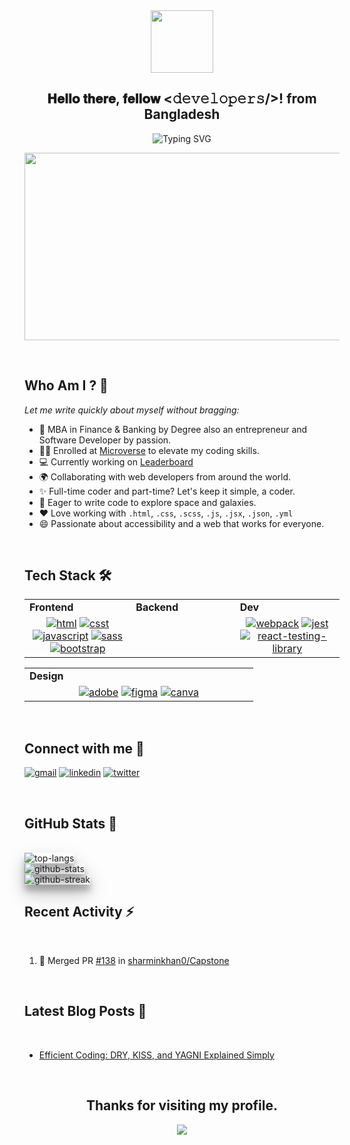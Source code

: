  <div align="center">
  <img src="https://media.giphy.com/media/hpXdHPfFI5wTABdDx9/giphy.gif" width="100"  align="center">
  <h2> 𝐇𝐞𝐥𝐥𝐨 𝐭𝐡𝐞𝐫𝐞, 𝐟𝐞𝐥𝐥𝐨𝐰 <𝚍𝚎𝚟𝚎𝚕𝚘𝚙𝚎𝚛𝚜/>! from Bangladesh</h2>
</div>  
<div align="center">
  <img src="https://readme-typing-svg.demolab.com?font=Fira+Code&weight=600&size=36&duration=4000&pause=500&color=7D5EA9&center=true&vCenter=true&width=650&height=85&lines=Welcome+to+Sharmin's+GitHub!;I'm+a+Full-Stack+Developer!" alt="Typing SVG" />

 <img 
src="https://media.giphy.com/media/v1.Y2lkPTc5MGI3NjExbmhreG9jcWFpdXNod2szOHYyNTdxdGNheWxxcm94ZTRib3R2MnUxbiZlcD12MV9pbnRlcm5hbF9naWZfYnlfaWQmY3Q9Zw/L1R1tvI9svkIWwpVYr/giphy.gif" width="700" height="300"  align="center">
</div>
<br/>
   
   
## Who Am I ? 🤔
 _Let me write quickly about myself without bragging:_
- 🥈 MBA in Finance & Banking by Degree also an entrepreneur and Software Developer by passion.
- 👩‍🎓 Enrolled at [Microverse](https://github.com/microverseinc) to elevate my coding skills.
- 💻 Currently working on [Leaderboard](https://github.com/sharminkhan0/)
- 🌍 Collaborating with web developers from around the world.
- ✨ Full-time coder and part-time? Let's keep it simple, a coder.
- 🚀 Eager to write code to explore space and galaxies.
- ❤ Love working with `.html`, `.css`, `.scss`, `.js`, `.jsx`, `.json`, `.yml`
- 😄 Passionate about accessibility and a web that works for everyone.
  
</br>

## Tech Stack 🛠

<div align="center" style="witdh:100%"> 
  <table>
    <tr>
      <td valign="center" width="250px"><b>Frontend<b></td>
      <td valign="center" width="150px"><b>Backend<b></td>
      <td valign="center" width="150px"><b>Dev<b></td>
    </tr>
    <tr>
      <td valign="center" align="center" width="350px">
       <a href="https://developer.mozilla.org/en-US/docs/Web/HTML"><img src='https://img.shields.io/badge/html-red.svg?style=for-the-badge&logo=html&logoColor=red' alt="html" /></a>
       <a href="https://developer.mozilla.org/en-US/docs/Web/CSS"><img src='https://img.shields.io/badge/css-blue.svg?style=for-the-badge&logo=css&logoColor=blue' alt="csst" /></a>
       <a href="https://developer.mozilla.org/en-US/docs/Web/JavaScript"><img src='https://img.shields.io/badge/javascript-%23323330.svg?style=for-the-badge&logo=javascript&logoColor=%23F7DF1E' alt="javascript" /></a>
       <a href="https://sass-lang.com/"><img src='https://img.shields.io/badge/Sass-CC6699?style=for-the-badge&logo=sass&logoColor=white' alt="sass" /></a> 
<a href="https://getbootstrap.com/"><img src='https://img.shields.io/badge/Bootstrap-563D7C?style=for-the-badge&logo=bootstrap&logoColor=white' alt="bootstrap" /></a>
        <!--<img src="https://img.shields.io/badge/HTML-blue" /> 
        <img src="https://img.shields.io/badge/CSS-blue" />
        <img src="https://img.shields.io/badge/JavaScript-blue" />  
        <img src="https://img.shields.io/badge/TypeScript-blue" />
        <img src="https://img.shields.io/badge/React-blue" /> 
        <img src="https://img.shields.io/badge/Bootstrap-blue" /> 
        <img src="https://img.shields.io/badge/SASS-blue" /> -->
      </td>      
      <td valign="center" align="center" width="350px">
      <!--  <img src="https://img.shields.io/badge/Ruby-blue" /> 
        <img src="https://img.shields.io/badge/Rails-blue" /> 
        <img src="https://img.shields.io/badge/Node.js-blue" /> 
<!--         <img src="https://img.shields.io/badge/Python-blue" />  -->
<!--         <img src="https://img.shields.io/badge/Java-blue" /> -->
      </td>
      <td valign="center" align="center" width="350px">
       <a href="https://webpack.js.org/"><img src='https://img.shields.io/badge/Webpack-8DD6F9?style=for-the-badge&logo=Webpack&logoColor=black' alt="webpack" /></a>
       <a href="https://jestjs.io/"><img src='https://img.shields.io/badge/Jest-C21325?style=for-the-badge&logo=jest&logoColor=white' alt="jest" /></a>
       <a href="https://testing-library.com/docs/react-testing-library/intro/"><img src='https://img.shields.io/badge/-React_Testing_Library-%23E33332?style=for-the-badge&logo=testing-library&logoColor=white' alt="react-testing-library" /></a>
       <!-- <img src="https://img.shields.io/badge/ViteJS-blue" />
        <img src="https://img.shields.io/badge/Webpack-blue" /> 
        <img src="https://img.shields.io/badge/TDD-blue" />
        <img src="https://img.shields.io/badge/Jest-blue" /> 
       <!-- <img src="https://img.shields.io/badge/MySQL-blue" /> 
        <img src="https://img.shields.io/badge/PostgreSQL-blue" /> -->
      </td>
    </tr>
  </table>
  
 <table>
    <tr>
      <td valign="center" width="150px"><b>Design<b></td>
    </tr>
    <tr>
     <td valign="center" align="center" width="350px">
      <a href="https://www.adobe.com/"><img src='https://img.shields.io/badge/adobe-%23FF0000.svg?style=for-the-badge&logo=adobe&logoColor=white' alt="adobe" /></a>
<a href="https://www.figma.com/"><img src='https://img.shields.io/badge/Figma-F24E1E?style=for-the-badge&logo=figma&logoColor=white' alt="figma" /></a>
<a href="https://www.canva.com/"><img src='https://img.shields.io/badge/Canva-F24E1E?style=for-the-badge&logo=canva&logoColor=white' alt="canva" /</a>     
       <!--<img src="https://img.shields.io/badge/Adobe Photoshop-blue" /> 
       <img src="https://img.shields.io/badge/Adobe After Effects-blue" /> 
       <img src="https://img.shields.io/badge/Adobe Premiere Pro-blue" /> 
       <img src="https://img.shields.io/badge/Figma-blue" /> 
       <img src="https://img.shields.io/badge/Canva-blue" />
       <img src="https://img.shields.io/badge/WebGL-blue" /> 
       <img src="https://img.shields.io/badge/Three.js-blue" /> -->
      </td>
    </tr>
  </table>
</div>

<!---
<a href="https://developer.mozilla.org/en-US/docs/Web/HTML"><img src='https://img.shields.io/badge/html-%23323330.svg?style=for-the-badge&logo=html&logoColor=%23F7DF1E' alt="html" /></a>
       <a href="https://developer.mozilla.org/en-US/docs/Web/CSS"><img src='https://img.shields.io/badge/css-%23323330.svg?style=for-the-badge&logo=css&logoColor=%23F7DF1E' alt="csst" /></a>
       <a href="https://developer.mozilla.org/en-US/docs/Web/JavaScript"><img src='https://img.shields.io/badge/javascript-%23323330.svg?style=for-the-badge&logo=javascript&logoColor=%23F7DF1E' alt="javascript" /></a>
<a href="https://webpack.js.org/"><img src='https://img.shields.io/badge/Webpack-8DD6F9?style=for-the-badge&logo=Webpack&logoColor=black' alt="webpack" /></a>
<!--a href="https://react.dev/"><img src='https://img.shields.io/badge/React-20232A?style=for-the-badge&logo=react&logoColor=61DAFB' alt="react" /></a>
<a href="https://nextjs.org/"><img src='https://img.shields.io/badge/next.js-000000?style=for-the-badge&logo=nextdotjs&logoColor=white' alt="nextJS" /></a>
<a href="https://redux.js.org/"><img src='https://img.shields.io/badge/Redux-593D88?style=for-the-badge&logo=redux&logoColor=white' alt="redux" /></a>-->
<!---
<a href="https://sass-lang.com/"><img src='https://img.shields.io/badge/Sass-CC6699?style=for-the-badge&logo=sass&logoColor=white' alt="sass" /></a> 
<a href="https://getbootstrap.com/"><img src='https://img.shields.io/badge/Bootstrap-563D7C?style=for-the-badge&logo=bootstrap&logoColor=white' alt="bootstrap" /></a>
<!--a href="https://tailwindcss.com/"><img src='https://img.shields.io/badge/Tailwind_CSS-38B2AC?style=for-the-badge&logo=tailwind-css&logoColor=white' alt="tailwind" /></a>

<a href="https://www.mysql.com/"><img src='https://img.shields.io/badge/MySQL-005C54?style=for-the-badge&logo=mysql&logoColor=white' alt="mysql" /></a>
<a href="https://www.postgresql.org/"><img src='https://img.shields.io/badge/PostgreSQL-316192?style=for-the-badge&logo=postgresql&logoColor=white' alt="postgresql" /></a>
<a href="https://www.ruby-lang.org/en/"><img src='https://img.shields.io/badge/Ruby-CC342D?style=for-the-badge&logo=ruby&logoColor=white' alt="ruby" /></a>
<a href="https://rubyonrails.org/"><img src='https://img.shields.io/badge/Ruby_on_Rails-CC0000?style=for-the-badge&logo=ruby-on-rails&logoColor=white' alt="ror" /></a>
<a href="https://jwt.io/"><img src='https://img.shields.io/badge/JWT-000000?style=for-the-badge&logo=JSON%20web%20tokens&logoColor=white' alt="jwt" /></a>

<a href="https://jestjs.io/"><img src='https://img.shields.io/badge/Jest-C21325?style=for-the-badge&logo=jest&logoColor=white' alt="jest" /></a>
<a href="https://testing-library.com/docs/react-testing-library/intro/"><img src='https://img.shields.io/badge/-React_Testing_Library-%23E33332?style=for-the-badge&logo=testing-library&logoColor=white' alt="react-testing-library" /></a>
<a href="https://swagger.io/"><img src='https://img.shields.io/badge/Swagger-85EA2D?style=for-the-badge&logo=Swagger&logoColor=black' alt="swagger" /></a>
<a href="https://www.postman.com/"><img src='https://img.shields.io/badge/Postman-FF6C37?style=for-the-badge&logo=Postman&logoColor=white' alt="postman" /></a>

<!--<a href="https://www.adobe.com/"><img src='https://img.shields.io/badge/adobe-%23FF0000.svg?style=for-the-badge&logo=adobe&logoColor=white' alt="adobe" /></a>-->
<!---
<a href="https://www.figma.com/"><img src='https://img.shields.io/badge/Figma-F24E1E?style=for-the-badge&logo=figma&logoColor=white' alt="figma" /></a>
<!--a href="https://vercel.com/"><img src='https://img.shields.io/badge/Vercel-000000?style=for-the-badge&logo=vercel&logoColor=white' alt="vercel" /></a>
<a href="https://render.com/"><img src='https://img.shields.io/badge/Render-46E398?style=for-the-badge&logo=render&logoColor=white' alt="render" /></a>
<a href="https://railway.app/"><img src='https://img.shields.io/badge/Railway-131456?style=for-the-badge&logo=railway&logoColor=white' alt="railway" /></a>
<a href="https://www.netlify.com/"><img src='https://img.shields.io/badge/Netlify-00C7B7?style=for-the-badge&logo=netlify&logoColor=white' alt="netlify" /></a>-->

</br>

## Connect with me 🤝

<a href="mailto:sharminakterkhan0@gmail.ocm"><img src='https://img.shields.io/badge/Gmail-D14836?style=for-the-badge&logo=gmail&logoColor=white' alt="gmail" /></a>
<a href='https://www.linkedin.com/in/sharmin-akter-khan-62063419b/'><img src='https://img.shields.io/badge/LinkedIn-0077B5?style=for-the-badge&logo=linkedin&logoColor=white' alt="linkedin" /></a>
<a href='https://twitter.com/SharminAkterKh'><img src='https://img.shields.io/badge/Twitter-1DA1F2?style=for-the-badge&logo=twitter&logoColor=white' alt="twitter" /></a>

</br>

## GitHub Stats 🚀

</br>
<img src="https://github-readme-stats.vercel.app/api/top-langs/?username=sharminkhan0&theme=transparent&langs_count=10&layout=compact&title_color=FF6347&text_color=7D5EA9&custom_title=Most%20Used%20Languages&border_color=7D5EA8&border_radius=10&" alt="top-langs" style=" box-shadow: 0 14px 28px rgba(0,0,0,0.25), 0 10px 10px rgba(0,0,0,0.22);" />    
</br>
<img src="https://github-readme-stats.vercel.app/api?username=sharminkhan0&theme=transparent&hide_rank=false&show_icons=true&include_all_commits=true&count_private=true&title_color=FF6347&text_color=7D5EA9&icon_color=FF6347&border_color=7D5EA9&border_radius=10" alt="github-stats" style=" box-shadow: 0 14px 28px rgba(0,0,0,0.25), 0 10px 10px rgba(0,0,0,0.22);" />
</br>
<img src="https://github-readme-streak-stats.herokuapp.com?user=sharminkhan0&theme=transparent&border_radius=10&ring=FF6347&fire=FF6347&currStreakNum=FF6347&currStreakLabel=7D5EA9&sideNums=7D5EA9&sideLabels=7D5EA2&dates=FF6347D6&border=7D5EA9" alt="github-streak" style=" box-shadow: 0 14px 28px rgba(0,0,0,0.25), 0 10px 10px rgba(0,0,0,0.22);"/>
</br>

## Recent Activity ⚡

</br>

<!--START_SECTION:activity-->
1. 🎉 Merged PR [#138](https://github.com/sharminkhan0/Capstone/pull/5) in [sharminkhan0/Capstone](https://github.com/sharminkhan0/Capstone)
<!--2. 🎉 Merged PR [#13](https:/sharminkhan0/github.com/sharminkhan0/Blog-App/pull/13) in [sharminkhan0/Blog-App](https:/sharminkhan0/github.com//Blog-App)
1. 🗣 Commented on [#25](https:/sharminkhan0/github.com/sharminkhan0/Recipe-App/pull/25) in [sharminkhan0/Recipe-App](https:/sharminkhan0/github.com//Recipe-App)
2. 💪 Opened PR [#25](https:/sharminkhan0/github.com/sharminkhan0/Recipe-App/pull/25) in [sharminkhan0/Recipe-App](https:/sharminkhan0/github.com//Recipe-App)
3. 💪 Opened PR [#13](https:/sharminkhan0/github.com/sharminkhan0/Blog-App/pull/13) in [sharminkhan0/Blog-App](https:/sharminkhan0/github.com//Blog-App)
4. 🗣 Commented on [#34](https:/sharminkhan0/github.com/bilalrajput09/Catalog-of-my-things/issues/34#issuecomment-1637943748) in [bilalrajput09/Catalog-of-my-things](https://github.com/bilalrajput09/Catalog-of-my-things)
5. 💪 Opened PR [#2](https:/sharminkhan0/github.com/sharminkhan0/Byte-Brawl-Backend/pull/2) in [sharminkhan0/Byte-Brawl-Backend](https://github.com/sharminkhan0/Byte-Brawl-Backend)
<!--END_SECTION:activity-->

</br>

## Latest Blog Posts 📕

</br>

<!-- BLOG-POST-LIST:START -->

- [Efficient Coding: DRY, KISS, and YAGNI Explained Simply](https://medium.com/@sharminakterkhan0/efficient-coding-dry-kiss-and-yagni-explained-simply-3fdfdb090fca)
<!--- [7 Ways to Step Out of Your Comfort Zone](https://medium.com/@sharminkhan0/7-ways-to-step-out-of-your-comfort-zone-de13037e327a?source=rss-79568a95db75------2)
- [The reality of Comfort Zones](https://medium.com/@sharminkhan0/stepping-outside-of-comfort-zone-919fac3414c8?source=rss-79568a95db75------2)

<!-- BLOG-POST-LIST:END -->

</br>

<h2 align="center"> Thanks for visiting my profile.</h2>
<p align="center">
  <img src="https://capsule-render.vercel.app/api?type=waving&color=gradient&height=65&section=footer"/>
</p>

<!---
skarminkhan0/sharminkhan0 is a ✨ special ✨ repository because its `README.md` (this file) appears on your GitHub profile.
You can click the Preview link to take a look at your changes.
--->
